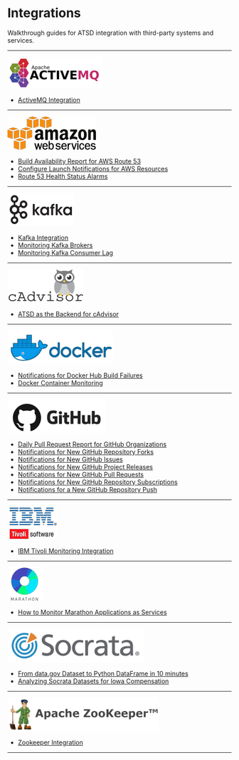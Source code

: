 # Integrations

Walkthrough guides for ATSD integration with third-party systems and services.

---

![](./images/activemq-logo.png)

* [ActiveMQ Integration](activemq/README.md)

---

![](./images/aws-logo.png)

* [Build Availability Report for AWS Route 53](aws/route53-health-checks/README.md)
* [Configure Launch Notifications for AWS Resources](aws/cloud-watch-alert/README.md)
* [Route 53 Health Status Alarms](aws/route53-email-notifications/README.md)

---

![](./images/kafka-logo.png)

* [Kafka Integration](kafka/README.md)
* [Monitoring Kafka Brokers](kafka/brokers-monitoring/README.md)
* [Monitoring Kafka Consumer Lag](kafka/consumers-monitoring/README.md)

---

![](./images/cadvisor-logo.png)

* [ATSD as the Backend for cAdvisor](cadvisor/README.md)

---

![](./images/docker-logo.png)

* [Notifications for Docker Hub Build Failures](docker/README.md)
* [Docker Container Monitoring](docker/docker-engine.md)

---

![](./images/github-logo.png)

* [Daily Pull Request Report for GitHub Organizations](github/pr-report.md)
* [Notifications for New GitHub Repository Forks](github/fork-notification.md)
* [Notifications for New GitHub Issues](github/issue-notification.md)
* [Notifications for New GitHub Project Releases](github/project-release-notification.md)
* [Notifications for New GitHub Pull Requests](github/pr-notification.md)
* [Notifications for New GitHub Repository Subscriptions](github/watch-notification.md)
* [Notifications for a New GitHub Repository Push](github/push-notification.md)

---

![](./images/ibm-logo.png)

* [IBM Tivoli Monitoring Integration](itm/README.md)

---

![](./images/marathon-logo.png)

* [How to Monitor Marathon Applications as Services](marathon/capacity-and-usage/README.md)

---

![](./images/socrata-logo.png)

* [From data.gov Dataset to Python DataFrame in 10 minutes](socrata/python/README.md)
* [Analyzing Socrata Datasets for Iowa Compensation](socrata/iowa-compensation/README.md)

---

![](./images/zookeeper-logo.png)

* [Zookeeper Integration](zookeeper/README.md)

---